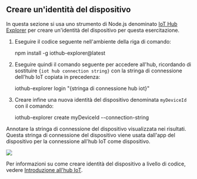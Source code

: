 ## <a name="create-a-device-identity"></a>Creare un'identità del dispositivo
In questa sezione si usa uno strumento di Node.js denominato [IoT Hub Explorer][iot-hub-explorer] per creare un'identità del dispositivo per questa esercitazione.

1. Eseguire il codice seguente nell'ambiente della riga di comando:
   
    npm install -g iothub-explorer@latest
2. Eseguire quindi il comando seguente per accedere all'hub, ricordando di sostituire `{iot hub connection string}` con la stringa di connessione dell'hub IoT copiata in precedenza:
   
    iothub-explorer login "{stringa di connessione hub iot}"
3. Creare infine una nuova identità del dispositivo denominata `myDeviceId` con il comando:
   
    iothub-explorer create myDeviceId --connection-string

Annotare la stringa di connessione del dispositivo visualizzata nei risultati. Questa stringa di connessione del dispositivo viene usata dall'app del dispositivo per la connessione all'hub IoT come dispositivo.

![][img-identity]

Per informazioni su come creare identità del dispositivo a livello di codice, vedere [Introduzione all'hub IoT][lnk-getstarted].

<!-- images and links -->
[img-identity]: media/iot-hub-get-started-create-device-identity/devidentity.png

[iot-hub-explorer]: https://github.com/Azure/iothub-explorer/blob/master/readme.md

[lnk-getstarted]: ../articles/iot-hub/iot-hub-csharp-csharp-getstarted.md


<!--HONumber=Dec16_HO1-->


